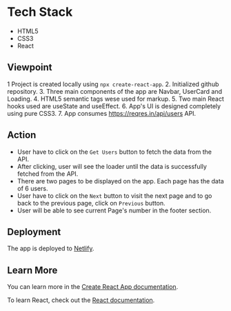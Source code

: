 
# Tech Stack

- HTML5
- CSS3
- React

## Viewpoint
1 Project is created locally using `npx create-react-app`.
2. Initialized github repository.
3. Three main components of the app are Navbar, UserCard and Loading.
4. HTML5 semantic tags wese used for markup.
5. Two main React hooks used are useState and useEffect.
6. App's UI is designed completely using pure CSS3.
7. App consumes https://reqres.in/api/users API.

## Action
* User have to click on the `Get Users` button to fetch the data from the API.
 * After clicking, user will see the loader until the data is successfully fetched from the API.
* There are two pages to be displayed on the app. Each page has the data of 6 users.
* User have to click on the `Next` button to visit the next page and to go back to the previous page, click on `Previous` button.
* User will be able to see current Page's number in the footer section.

## Deployment

The app is deployed to [Netlify](https://www.netlify.com/).

## Learn More

You can learn more in the [Create React App documentation](https://facebook.github.io/create-react-app/docs/getting-started).

To learn React, check out the [React documentation](https://reactjs.org/).